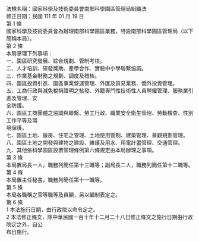 法規名稱：國家科學及技術委員會南部科學園區管理局組織法  
修正日期：民國 111 年 01 月 19 日  
第 1 條  
國家科學及技術委員會為辦理南部科學園區業務，特設南部科學園區管理局（以下簡稱本局）。  
第 2 條  
本局掌理下列事項：  
一、園區研究發展、綜合規劃、管制考核。  
二、人才培訓、研發獎助、產學合作、實驗中小學聯繫協調。  
三、作業基金財務之規劃、調度及稽核。  
四、園區投資引進、園區事業營運管理、外匯及貿易業務、僑外投資管理。  
五、工商行政與減免稅捐證明之核發、外籍專門性技術性人員聘僱管理、服務業引進及管理、安  
全防護。  
六、園區工商團體之協調與聯繫、勞工行政、職業安全衛生管理、勞動檢查、性別工作平等及環  
境保護。  
七、園區土地、廠房、住宅之管理、土地使用管制、建築管理、景觀規劃管理。  
八、園區土地之開發與建物之建設、維護及用水、用電計畫管理、交通管理。  
九、其他依科學園區設置管理條例第六條規定由本局辦理之事項。  
第 3 條  
本局置局長一人，職務列簡任第十三職等；副局長二人，職務列簡任第十二職等。  
第 4 條  
本局置主任秘書，職務列簡任第十一職等。  
第 5 條  
本局各職稱之官等職等及員額，另以編制表定之。  
第 6 條  
1 本法施行日期，由行政院以命令定之。  
2 本法修正條文，除中華民國一百十年十二月二十八日修正條文之施行日期由行政院定之外，自公  
布日施行。  



